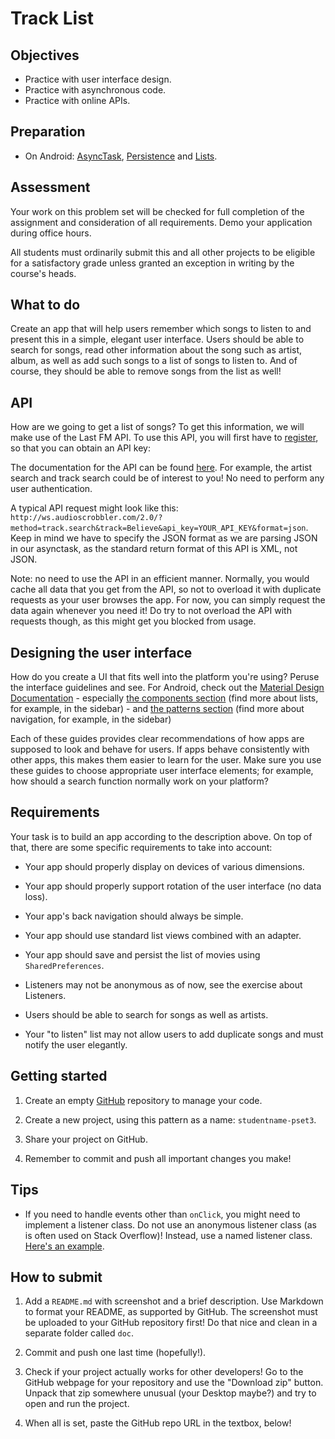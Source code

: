 # Track List

## Objectives

- Practice with user interface design.
- Practice with asynchronous code.
- Practice with online APIs.

## Preparation

- On Android: [AsyncTask](/android/asynctask), [Persistence](/android/persistence) and [Lists](/android/lists).


## Assessment

Your work on this problem set will be checked for full completion of the assignment and consideration of all requirements. Demo your application during office hours.

All students must ordinarily submit this and all other projects to be eligible for a satisfactory grade unless granted an exception in writing by the course's heads.


## What to do
Create an app that will help users remember which songs to listen to and present this in a simple, elegant user interface. Users should be able to search for songs, read other information about the song such as artist, album, as well as add such songs to a list of songs to listen to. And of course, they should be able to remove songs from the list as well!


## API

How are we going to get a list of songs? To get this information, we will make use of the Last FM API. To use this API, you will first have to [register](https://www.last.fm/api/account/create), so that you can obtain an API key: 

The documentation for the API can be found [here](https://www.last.fm/api/intro). For example, the artist search and track search could be of interest to you! No need to perform any user authentication.

A typical API request might look like this: `http://ws.audioscrobbler.com/2.0/?method=track.search&track=Believe&api_key=YOUR_API_KEY&format=json`. Keep in mind we have to specify the JSON format as we are parsing JSON in our asynctask, as the standard return format of this API is XML, not JSON.

Note: no need to use the API in an efficient manner. Normally, you would cache all data that you get from the API, so not to overload it with duplicate requests as your user browses the app. For now, you can simply request the data again whenever you need it! Do try to not overload the API with requests though, as this might get you blocked from usage.


## Designing the user interface

How do you create a UI that fits well into the platform you're using? Peruse the interface guidelines and see. For Android, check out the [Material Design Documentation](https://developer.android.com/design/index.html)
	- especially [the components section](https://material.google.com/components/bottom-navigation.html) (find more about lists, for example, in the sidebar)
	- and [the patterns section](https://material.google.com/patterns/confirmation-acknowledgement.html) (find more about navigation, for example, in the sidebar)

Each of these guides provides clear recommendations of how apps are supposed to look and behave for users. If apps behave consistently with other apps, this makes them easier to learn for the user. Make sure you use these guides to choose appropriate user interface elements; for example, how should a search function normally work on your platform?


## Requirements

Your task is to build an app according to the description above. On top of that, there are some specific requirements to take into account:

- Your app should properly display on devices of various dimensions.

- Your app should properly support rotation of the user interface (no data loss).

- Your app's back navigation should always be simple.

- Your app should use standard list views combined with an adapter.

- Your app should save and persist the list of movies using `SharedPreferences`.

- Listeners may not be anonymous as of now, see the exercise about Listeners.

- Users should be able to search for songs as well as artists.

- Your "to listen" list may not allow users to add duplicate songs and must notify the user elegantly. 


## Getting started

1. Create an empty [GitHub](https://www.github.com/) repository to manage your code.

2. Create a new project, using this pattern as a name: `studentname-pset3`.

3. Share your project on GitHub. 

4. Remember to commit and push all important changes you make! 


## Tips

- If you need to handle events other than `onClick`, you might need to implement a listener class. Do not use an anonymous listener class (as is often used on Stack Overflow)! Instead, use a named listener class. [Here's an example](http://www.fredosaurus.com/notes-java/GUI/events/inner_class_listener.html).


## How to submit

1. Add a `README.md` with screenshot and a brief description. Use Markdown to format your README, as supported by GitHub. The screenshot must be uploaded to your GitHub repository first! Do that nice and clean in a separate folder called `doc`.

2. Commit and push one last time (hopefully!).

3. Check if your project actually works for other developers! Go to the GitHub webpage for your repository and use the "Download zip" button. Unpack that zip somewhere unusual (your Desktop maybe?) and try to open and run the project.

4. When all is set, paste the GitHub repo URL in the textbox, below!
